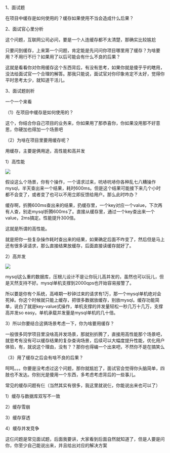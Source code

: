  

1、面试题

 

在项目中缓存是如何使用的？缓存如果使用不当会造成什么后果？

 

2、面试官心里分析

 

这个问题，互联网公司必问，要是一个人连缓存都不太清楚，那确实比较尴尬

 

只要问到缓存，上来第一个问题，肯定能是先问问你项目哪里用了缓存？为啥要用？不用行不行？如果用了以后可能会有什么不良的后果？

 

这就是看看你对你用缓存这个东西背后，有没有思考，如果你就是傻乎乎的瞎用，没法给面试官一个合理的解答。那我只能说，面试官对你印象肯定不太好，觉得你平时思考太少，就知道干活儿。

 

3、面试题剖析

 

一个一个来看

 

（1）在项目中缓存是如何使用的？

 

这个，你结合你自己项目的业务来，你如果用了那恭喜你，你如果没用那不好意思，你硬加也得加一个场景吧

 

（2）为啥在项目里要用缓存呢？

 

用缓存，主要是俩用途，高性能和高并发

 

1）高性能

![](https://ws1.sinaimg.cn/large/bd9c8deely1fxs49u43euj20sb0c8dia.jpg) 

假设这么个场景，你有个操作，一个请求过来，吭哧吭哧你各种乱七八糟操作mysql，半天查出来一个结果，耗时600ms。但是这个结果可能接下来几个小时都不会变了，或者变了也可以不用立即反馈给用户。那么此时咋办？

 

缓存啊，折腾600ms查出来的结果，扔缓存里，一个key对应一个value，下次再有人查，别走mysql折腾600ms了。直接从缓存里，通过一个key查出来一个value，2ms搞定。性能提升300倍。

 

这就是所谓的高性能。

 

就是把你一些复杂操作耗时查出来的结果，如果确定后面不咋变了，然后但是马上还有很多读请求，那么直接结果放缓存，后面直接读缓存就好了。

 

2）高并发

 ![](https://ws1.sinaimg.cn/large/bd9c8deely1fxs4dqvvfkj20mh0bwwg0.jpg)

mysql这么重的数据库，压根儿设计不是让你玩儿高并发的，虽然也可以玩儿，但是天然支持不好。mysql单机支撑到2000qps也开始容易报警了。

 

所以要是你有个系统，高峰期一秒钟过来的请求有1万，那一个mysql单机绝对会死掉。你这个时候就只能上缓存，把很多数据放缓存，别放mysql。缓存功能简单，说白了就是key-value式操作，单机支撑的并发量轻松一秒几万十几万，支撑高并发so easy。单机承载并发量是mysql单机的几十倍。

 

3）所以你要结合这俩场景考虑一下，你为啥要用缓存？

 

一般很多同学项目里没啥高并发场景，那就别折腾了，直接用高性能那个场景吧，就思考有没有可以缓存结果的复杂查询场景，后续可以大幅度提升性能，优化用户体验，有，就说这个理由，没有？？那你也得编一个出来吧，不然你不是在搞笑么

 

（3）用了缓存之后会有啥不良的后果？

 

呵呵。。。你要是没考虑过这个问题，那你就尴尬了，面试官会觉得你头脑简单，四肢也不发达。你别光是傻用一个东西，多考虑考虑背后的一些事儿。

 

常见的缓存问题有仨（当然其实有很多，我这里就说仨，你能说出来也可以了）

 

1）缓存与数据库双写不一致

2）缓存雪崩

3）缓存穿透

4）缓存并发竞争

 

这仨问题是常见面试题，后面我要讲，大家看到后面自然就知道了，但是人要是问你，你至少自己能说出来，并且给出对应的解决方案

 

 

 

 